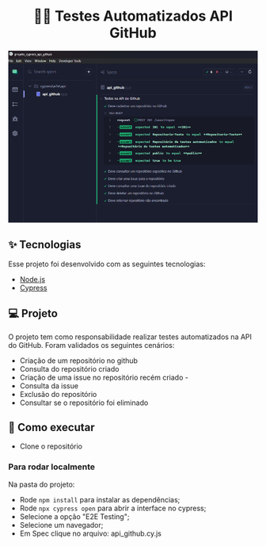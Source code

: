 <h1 align="center">🧑‍🎓 Testes Automatizados API GitHub</h1>

<p align="center"> 
    <img src="./public/imagemProjeto.png"/>
</p>

## ✨ Tecnologias

Esse projeto foi desenvolvido com as seguintes tecnologias:

- [Node.js](https://nodejs.org/en/)
- [Cypress](https://www.cypress.io/)

## 💻 Projeto

O projeto tem como responsabilidade realizar testes automatizados na API do GitHub. Foram validados os seguintes cenários:
- Criação de um repositório no github 
- Consulta do repositório criado 
- Criação de uma issue no repositório recém criado -
- Consulta da issue 
- Exclusão do repositório 
- Consultar se o repositório foi eliminado 


## 🚀 Como executar

- Clone o repositório

### Para rodar localmente

Na pasta do projeto:

- Rode `npm install` para instalar as dependências;
- Rode `npx cypress open` para abrir a interface no cypress;
- Selecione a opção "E2E Testing";
- Selecione um navegador;
- Em Spec clique no arquivo: api_github.cy.js
